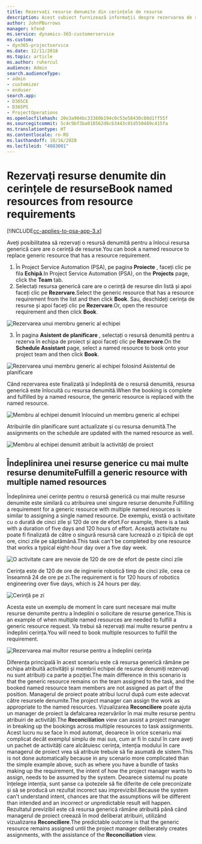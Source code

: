```yaml
---
title: Rezervați resurse denumite din cerințele de resurse
description: Acest subiect furnizează informații despre rezervarea de resurse denumite pentru o cerință de resurse generice.
author: JohnPBurrows
manager: kfend
ms.service: dynamics-365-customerservice
ms.custom:
- dyn365-projectservice
ms.date: 12/11/2018
ms.topic: article
ms.author: ruhercul
audience: Admin
search.audienceType:
- admin
- customizer
- enduser
search.app:
- D365CE
- D365PS
- ProjectOperations
ms.openlocfilehash: 20e3a904bc33360b194c0c53e58430c80d1ff55f
ms.sourcegitcommit: 5c4c9bf3ba018562d6cb3443c01d550489c415fa
ms.translationtype: HT
ms.contentlocale: ro-RO
ms.lasthandoff: 10/16/2020
ms.locfileid: "4083001"
---
```

# <a name="book-named-resources-from-resource-requirements"></a><span data-ttu-id="c2ef7-103">Rezervați resurse denumite din cerințele de resurse</span><span class="sxs-lookup"><span data-stu-id="c2ef7-103">Book named resources from resource requirements</span></span>

[!INCLUDE[cc-applies-to-psa-app-3.x](../includes/cc-applies-to-psa-app-3x.md)]

<span data-ttu-id="c2ef7-104">Aveți posibilitatea să rezervați o resursă denumită pentru a înlocui resursa generică care are o cerință de resurse.</span><span class="sxs-lookup"><span data-stu-id="c2ef7-104">You can book a named resource to replace generic resource that has a resource requirement.</span></span>

1. <span data-ttu-id="c2ef7-105">În Project Service Automation (PSA), pe pagina **Proiecte** , faceți clic pe fila **Echipă**.</span><span class="sxs-lookup"><span data-stu-id="c2ef7-105">In Project Service Automation (PSA), on the **Projects** page, click the **Team** tab.</span></span>
2. <span data-ttu-id="c2ef7-106">Selectați resursa generică care are o cerință de resurse din listă și apoi faceți clic pe **Rezervare**.</span><span class="sxs-lookup"><span data-stu-id="c2ef7-106">Select the generic resource that has a resource requirement from the list and then click **Book**.</span></span> <span data-ttu-id="c2ef7-107">Sau, deschideți cerința de resurse și apoi faceți clic pe **Rezervare**.</span><span class="sxs-lookup"><span data-stu-id="c2ef7-107">Or, open the resource requirement and then click **Book**.</span></span>


![Rezervarea unui membru generic al echipei](media/RM-how-to-14.png)


3. <span data-ttu-id="c2ef7-109">În pagina **Asistent de planificare** , selectați o resursă denumită pentru a rezerva în echipa de proiect și apoi faceți clic pe **Rezervare**.</span><span class="sxs-lookup"><span data-stu-id="c2ef7-109">On the **Schedule Assistant** page, select a named resource to book onto your project team and then click **Book**.</span></span>

![Rezervarea unui membru generic al echipei folosind Asistentul de planificare](media/RM-how-to-15.png)

<span data-ttu-id="c2ef7-111">Când rezervarea este finalizată și îndeplinită de o resursă denumită, resursa generică este înlocuită cu resursa denumită.</span><span class="sxs-lookup"><span data-stu-id="c2ef7-111">When the booking is complete and fulfilled by a named resource, the generic resource is replaced with the named resource.</span></span>

![Membru al echipei denumit înlocuind un membru generic al echipei](media/RM-how-to-16.png)

<span data-ttu-id="c2ef7-113">Atribuirile din planificare sunt actualizate și cu resursa denumită.</span><span class="sxs-lookup"><span data-stu-id="c2ef7-113">The assignments on the schedule are updated with the named resource as well.</span></span>

![Membru al echipei denumit atribuit la activități de proiect](media/RM-how-to-17.png)

## <a name="fulfill-a-generic-resource-with-multiple-named-resources"></a><span data-ttu-id="c2ef7-115">Îndeplinirea unei resurse generice cu mai multe resurse denumite</span><span class="sxs-lookup"><span data-stu-id="c2ef7-115">Fulfill a generic resource with multiple named resources</span></span>
<span data-ttu-id="c2ef7-116">Îndeplinirea unei cerințe pentru o resursă generică cu mai multe resurse denumite este similară cu atribuirea unei singure resurse denumite.</span><span class="sxs-lookup"><span data-stu-id="c2ef7-116">Fulfilling a requirement for a generic resource with multiple named resources is similar to assigning a single named resource.</span></span> <span data-ttu-id="c2ef7-117">De exemplu, există o activitate cu o durată de cinci zile și 120 de ore de efort.</span><span class="sxs-lookup"><span data-stu-id="c2ef7-117">For example, there is a task with a duration of five days and 120 hours of effort.</span></span> <span data-ttu-id="c2ef7-118">Această activitate nu poate fi finalizată de către o singură resursă care lucrează o zi tipică de opt ore, cinci zile pe săptămână.</span><span class="sxs-lookup"><span data-stu-id="c2ef7-118">This task can't be completed by one resource that works a typical eight-hour day over a five day week.</span></span> 

![O activitate care are nevoie de 120 de ore de efort de peste cinci zile](media/RM-how-to-21.png)

<span data-ttu-id="c2ef7-120">Cerința este de 120 de ore de inginerie robotică timp de cinci zile, ceea ce înseamnă 24 de ore pe zi.</span><span class="sxs-lookup"><span data-stu-id="c2ef7-120">The requirement is for 120 hours of robotics engineering over five days, which is 24 hours per day.</span></span>

![Cerință pe zi](media/RM-how-to-22.png)

<span data-ttu-id="c2ef7-122">Acesta este un exemplu de moment în care sunt necesare mai multe resurse denumite pentru a îndeplini o solicitare de resurse generice.</span><span class="sxs-lookup"><span data-stu-id="c2ef7-122">This is an example of when multiple named resources are needed to fulfill a generic resource request.</span></span> <span data-ttu-id="c2ef7-123">Va trebui să rezervați mai multe resurse pentru a îndeplini cerința.</span><span class="sxs-lookup"><span data-stu-id="c2ef7-123">You will need to book multiple resources to fulfill the requirement.</span></span>

![Rezervarea mai multor resurse pentru a îndeplini cerința](media/RM-how-to-23.png)

<span data-ttu-id="c2ef7-125">Diferența principală în acest scenariu este că resursa generică rămâne pe echipa atribuită activității și membrii echipei de resurse denumiți rezervați nu sunt atribuiți ca parte a poziției.</span><span class="sxs-lookup"><span data-stu-id="c2ef7-125">The main difference in this scenario is that the generic resource remains on the team assigned to the task, and the booked named resource team members are not assigned as part of the position.</span></span> <span data-ttu-id="c2ef7-126">Managerul de proiect poate atribui lucrul după cum este adecvat către resursele denumite.</span><span class="sxs-lookup"><span data-stu-id="c2ef7-126">The project manager can assign the work as appropriate to the named resources.</span></span> <span data-ttu-id="c2ef7-127">Vizualizarea **Reconciliere** poate ajuta un manager de proiect la defalcarea rezervărilor în mai multe resurse pentru atribuiri de activități.</span><span class="sxs-lookup"><span data-stu-id="c2ef7-127">The **Reconciliation** view can assist a project manager in breaking up the bookings across multiple resources to task assignments.</span></span> <span data-ttu-id="c2ef7-128">Acest lucru nu se face în mod automat, deoarece în orice scenariu mai complicat decât exemplul simplu de mai sus, cum ar fi în cazul în care aveți un pachet de activități care alcătuiesc cerința, intenția modului în care managerul de proiect vrea să atribuie trebuie să fie asumată de sistem.</span><span class="sxs-lookup"><span data-stu-id="c2ef7-128">This is not done automatically because in any scenario more complicated than the simple example above, such as where you have a bundle of tasks making up the requirement, the intent of how the project manager wants to assign, needs to be assumed by the system.</span></span> <span data-ttu-id="c2ef7-129">Deoarece sistemul nu poate înțelege intenția, sunt șanse ca ipotezele să fie diferite de cele preconizate și să se producă un rezultat incorect sau imprevizibil.</span><span class="sxs-lookup"><span data-stu-id="c2ef7-129">Because the system can't understand intent, chances are that the assumptions will be different than intended and an incorrect or unpredictable result will happen.</span></span> <span data-ttu-id="c2ef7-130">Rezultatul previzibil este că resursa generică rămâne atribuită până când managerul de proiect creează în mod deliberat atribuiri, utilizând vizualizarea **Reconciliere**.</span><span class="sxs-lookup"><span data-stu-id="c2ef7-130">The predictable outcome is that the generic resource remains assigned until the project manager deliberately creates assignments, with the assistance of the **Reconciliation** view.</span></span>


